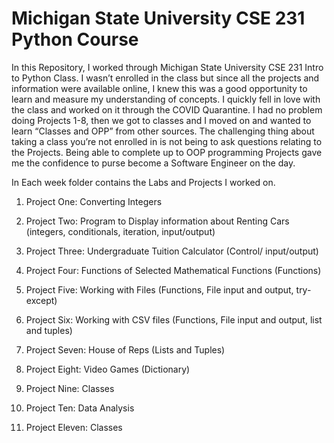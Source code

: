 
# Michigan State University CSE 231 Python Course

In this Repository, I worked through Michigan State University CSE 231 Intro to Python Class. I wasn’t enrolled in the class but since all the projects and information were available online, I knew this was a good opportunity to learn and measure my understanding of concepts. I quickly fell in love with the class and worked on it through the COVID Quarantine. I had no problem doing Projects 1-8, then we got to classes and I moved on and wanted to learn “Classes and OPP” from other sources. The challenging thing about taking a class you’re not enrolled in is not being to ask questions relating to the Projects. Being able to complete up to OOP programming Projects gave me the confidence to purse become a Software Engineer on the day.


In Each week folder contains the Labs and Projects I worked on. 


1.	Project One: Converting Integers

2.	Project Two: Program to Display information about Renting Cars (integers, conditionals, iteration, input/output)

3.	Project Three: Undergraduate Tuition Calculator (Control/ input/output)

4.	Project Four: Functions of Selected Mathematical Functions (Functions)


5.	Project Five: Working with Files (Functions, File input and output, try-except)

6.	Project Six: Working with CSV files (Functions, File input and output, list and tuples)


7.	Project Seven:  House of Reps (Lists and Tuples)

8.	Project Eight: Video Games (Dictionary)


9.	Project Nine: Classes
10.	Project Ten: Data Analysis
11.	Project Eleven: Classes
